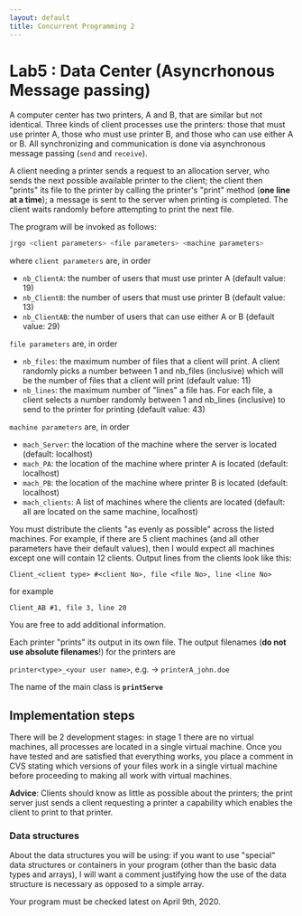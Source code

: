 ```yaml
---
layout: default
title: Concurrent Programming 2
---
```


# Lab5 : Data Center (Asyncrhonous Message passing)

A computer center has two printers, A and B, that are similar but not identical. Three kinds of client processes use the printers: those that must use printer A, those who must use printer B, and those who can use either A or B. All synchronizing and communication is done via asynchronous message passing (`send` and `receive`).

A client needing a printer sends a request to an allocation server, who sends the next possible available printer to the client; the client then "prints"  its file to the printer by calling the printer's "print" method (**one line at a time**); a message is sent to the server when printing is completed. The client waits randomly before attempting to print the next file.

The program will be invoked as follows:
```bash
jrgo <client parameters> <file parameters> <machine parameters>
````
where `client parameters` are, in order

* `nb_ClientA`:  the number of users that must use printer A  (default value: 19)
* `nb_ClientB`:  the number of users that must use printer B  (default value: 13)
* `nb_ClientAB`: the number of users that can use either A or B  (default value: 29)

`file parameters` are, in order

* `nb_files`: the maximum number of files that a client will print.  A client randomly picks a number between 1 and nb_files (inclusive) which will be the number of files that a client will print (default value: 11)
* `nb_lines`:  the maximum number of "lines" a file has.  For each file, a client selects a number randomly between 1 and nb_lines (inclusive) to send to the printer for printing (default value: 43)

`machine parameters` are, in order

* `mach_Server`: the location of the machine where the server is located (default: localhost)
* `mach_PA`:     the location of the machine where printer A is located (default: localhost)
* `mach_PB`:     the location of the machine where printer B is located (default: localhost)
* `mach_clients`: A list of machines where the clients are located (default: all are located on the same machine, localhost) 


You must distribute the clients "as evenly as possible" across the listed machines. For example, if there are 5 client machines (and all other parameters have their default values), then  I would expect all machines except one will contain 12 clients.  Output lines from the clients look like this:

`Client_<client type> #<client No>, file <file No>, line <line No>`

for example

`Client_AB #1, file 3, line 20`

You are free to add additional information.

Each printer "prints" its output in its own file.  The output filenames (**do not use absolute filenames**!) for the printers are

`printer<type>_<your user name>`, e.g.  &rarr;  `printerA_john.doe`

The name of the main class is **`printServe`**

## Implementation steps

There will be 2 development stages:  in stage 1 there are no virtual machines, all processes are located in a single virtual machine. Once you have tested and are satisfied that everything works, you place a comment in CVS stating which versions of your files work in a single virtual machine before proceeding to making all work with virtual machines.

**Advice**:  Clients should know as little as possible about the printers;  the print server just sends a client requesting a printer a capability which enables the client to print to that printer.

### Data structures

About the data structures you will be using:  if you want to use "special" data structures or containers in your program (other than the basic data types and arrays), I will want a comment justifying how the use of  the data structure is necessary as opposed to a simple array. 

Your program must be checked latest on April 9th, 2020.
